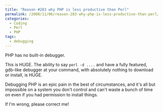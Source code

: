 ```yaml
---
title: "Reason #283 why PHP is less productive than Perl"
permalink: /2008/11/06/reason-283-why-php-is-less-productive-than-perl/
categories:
  - Coding
  - Perl
  - PHP
tags:
  - debugging
---
```

PHP has no built-in debugger.

This is HUGE. The ability to say `perl -d ....` and have a fully featured, gdb-like debugger at your command, with absolutely nothing to download or install, is HUGE.

Debugging PHP is an epic pain in the best of circumstances, and it's all but impossible on a system you don't control and can't waste a bunch of time on even if you had permission to install things.

If I'm wrong, please correct me!
